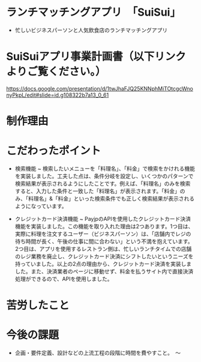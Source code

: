 # ランチマッチングアプリ　「SuiSui」
- 忙しいビジネスパーソンと人気飲食店のランチマッチングアプリ

# SuiSuiアプリ事業計画書（以下リンクよりご覧ください。）
https://docs.google.com/presentation/d/1twJhaFJQ25KNNphMiTOtcgcWnonyPkpL/edit#slide=id.g108322b7a13_0_61

# 制作理由

# こだわったポイント

- 検索機能 ~ 検索したいメニューを「料理名」、「料金」で検索をかけれる機能を実装しました。工夫した点は、条件分岐を設定し、いくつかのパターンで検索結果が表示されるようにしたことです。例えば、「料理名」のみを検索すると、入力した条件と一致した「料理名」が表示されます。「料金」のみ、「料理名」&「料金」といった検索条件でも正しく検索結果が表示されるようになっています。

- クレジットカード決済機能 ~ PayjpのAPIを使用したクレジットカード決済機能を実装しました。この機能を取り入れた理由は2つあります。1つ目は、実際に料理を注文するユーザー（ビジネスパーソン）は、「店舗内でレジの待ち時間が長く、午後の仕事に間に合わない」という不満を抱えています。2つ目は、アプリを使用するレストラン側は、忙しいランチタイムでの店舗のレジ業務を廃止し、クレジットカード決済にシフトしたいというニーズを持っていました。以上の2点の理由から、クレジットカード決済を実装しました。また、決済業者のページに移動せず、料金を払うサイト内で直接決済処理ができるので、APIを使用しました。


# 苦労したこと

# 今後の課題
- 企画・要件定義、設計などの上流工程の段階に時間を費やすこと。　〜

